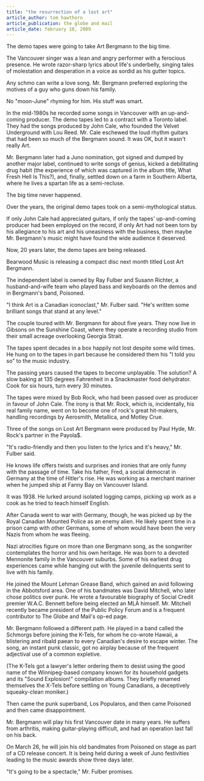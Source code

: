 ```yaml
---
title: "the resurrection of a lost art"
article_author: tom hawthorn
article_publication: the globe and mail
article_date: february 18, 2009
---
```

The demo tapes were going to take Art Bergmann to the big time.

The Vancouver singer was a lean and angry performer with a ferocious presence. He wrote razor-sharp lyrics about life's underbelly, singing tales of molestation and desperation in a voice as sordid as his gutter topics.

Any schmo can write a love song. Mr. Bergmann preferred exploring the motives of a guy who guns down his family.

No "moon-June" rhyming for him. His stuff was smart.

In the mid-1980s he recorded some songs in Vancouver with an up-and-coming producer. The demo tapes led to a contract with a Toronto label. They had the songs produced by John Cale, who founded the Velvet Underground with Lou Reed. Mr. Cale eschewed the loud rhythm guitars that had been so much of the Bergmann sound. It was OK, but it wasn't really Art.

Mr. Bergmann later had a Juno nomination, got signed and dumped by another major label, continued to write songs of genius, kicked a debilitating drug habit (the experience of which was captured in the album title, What Fresh Hell Is This?), and, finally, settled down on a farm in Southern Alberta, where he lives a spartan life as a semi-recluse.

The big time never happened.

Over the years, the original demo tapes took on a semi-mythological status.

If only John Cale had appreciated guitars, if only the tapes' up-and-coming producer had been employed on the record, if only Art had not been torn by his allegiance to his art and his uneasiness with the business, then maybe Mr. Bergmann's music might have found the wide audience it deserved.

Now, 20 years later, the demo tapes are being released.

Bearwood Music is releasing a compact disc next month titled Lost Art Bergmann.

The independent label is owned by Ray Fulber and Susann Richter, a husband-and-wife team who played bass and keyboards on the demos and in Bergmann's band, Poisoned.

"I think Art is a Canadian iconoclast," Mr. Fulber said. "He's written some brilliant songs that stand at any level."

The couple toured with Mr. Bergmann for about five years. They now live in Gibsons on the Sunshine Coast, where they operate a recording studio from their small acreage overlooking Georgia Strait.

The tapes spent decades in a box happily not lost despite some wild times. He hung on to the tapes in part because he considered them his "I told you so" to the music industry.

The passing years caused the tapes to become unplayable. The solution?  A slow baking at 135 degrees Fahrenheit in a Snackmaster food dehydrator. Cook for six hours, turn every 30 minutes.

The tapes were mixed by Bob Rock, who had been passed over as producer in favour of John Cale. The irony is that Mr. Rock, which is, incidentally, his real family name, went on to become one of rock's great hit-makers, handling recordings by Aerosmith, Metallica, and Motley Crue.

Three of the songs on Lost Art Bergmann were produced by Paul Hyde, Mr. Rock's partner in the Payola$.

"It's radio-friendly and then you listen to the lyrics and it's heavy," Mr. Fulber said.

He knows life offers twists and surprises and ironies that are only funny with the passage of time. Take his father, Fred, a social democrat in Germany at the time of Hitler's rise. He was working as a merchant mariner when he jumped ship at Fanny Bay on Vancouver Island.

It was 1938. He lurked around isolated logging camps, picking up work as a cook as he tried to teach himself English.

After Canada went to war with Germany, though, he was picked up by the Royal Canadian Mounted Police as an enemy alien. He likely spent time in a prison camp with other Germans, some of whom would have been the very Nazis from whom he was fleeing.

Nazi atrocities figure on more than one Bergmann song, as the songwriter contemplates the horror and his own heritage. He was born to a devoted Mennonite family in the Vancouver suburbs. Some of his earliest drug experiences came while hanging out with the juvenile delinquents sent to live with his family.

He joined the Mount Lehman Grease Band, which gained an avid following in the Abbotsford area. One of his bandmates was David Mitchell, who later chose politics over punk. He wrote a favourable biography of Social Credit premier W.A.C. Bennett before being elected an MLA himself. Mr. Mitchell recently became president of the Public Policy Forum and is a frequent contributor to The Globe and Mail's op-ed page.

Mr. Bergmann followed a different path. He played in a band called the Schmorgs before joining the K-Tels, for whom he co-wrote Hawaii, a blistering and ribald paean to every Canadian's desire to escape winter. The song, an instant punk classic, got no airplay because of the frequent adjectival use of a common expletive.

(The K-Tels got a lawyer's letter ordering them to desist using the good name of the Winnipeg-based company known for its household gadgets and its "Sound Explosion!" compilation albums. They briefly renamed themselves the X-Tels before settling on Young Canadians, a deceptively squeaky-clean moniker.)

Then came the punk superband, Los Popularos, and then came Poisoned and then came disappointment.

Mr. Bergmann will play his first Vancouver date in many years. He suffers from arthritis, making guitar-playing difficult, and had an operation last fall on his back.

On March 26, he will join his old bandmates from Poisoned on stage as part of a CD release concert. It is being held during a week of Juno festivities leading to the music awards show three days later.

"It's going to be a spectacle," Mr. Fulber promises.

